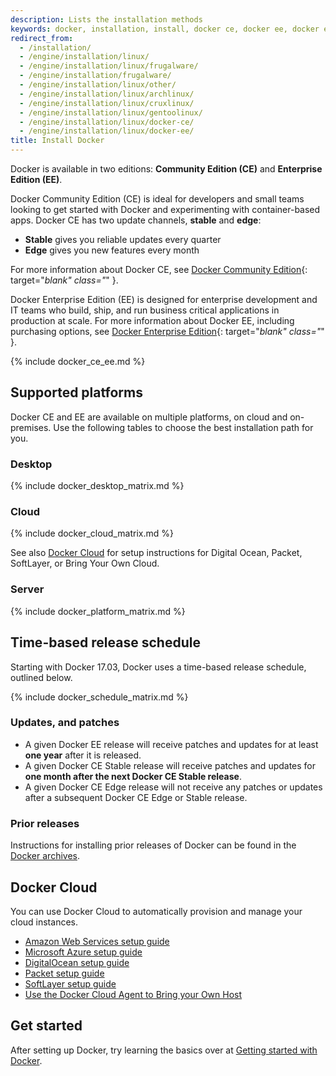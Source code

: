 ```yaml
---
description: Lists the installation methods
keywords: docker, installation, install, docker ce, docker ee, docker editions, stable, edge
redirect_from:
  - /installation/
  - /engine/installation/linux/
  - /engine/installation/linux/frugalware/
  - /engine/installation/frugalware/
  - /engine/installation/linux/other/
  - /engine/installation/linux/archlinux/
  - /engine/installation/linux/cruxlinux/
  - /engine/installation/linux/gentoolinux/
  - /engine/installation/linux/docker-ce/
  - /engine/installation/linux/docker-ee/
title: Install Docker
---
```

Docker is available in two editions: **Community Edition (CE)** and **Enterprise Edition (EE)**.

Docker Community Edition (CE) is ideal for developers and small teams looking to get started with Docker and experimenting with container-based apps. Docker CE has two update channels, **stable** and **edge**:

* **Stable** gives you reliable updates every quarter
* **Edge** gives you new features every month

For more information about Docker CE, see [Docker Community Edition](https://www.docker.com/community-edition/){: target="*blank" class="*" }.

Docker Enterprise Edition (EE) is designed for enterprise development and IT teams who build, ship, and run business critical applications in production at scale. For more information about Docker EE, including purchasing options, see [Docker Enterprise Edition](https://www.docker.com/enterprise-edition/){: target="*blank" class="*" }.

{% include docker_ce_ee.md %}

## Supported platforms

Docker CE and EE are available on multiple platforms, on cloud and on-premises. Use the following tables to choose the best installation path for you.

### Desktop

{% include docker_desktop_matrix.md %}

### Cloud

{% include docker_cloud_matrix.md %}

See also [Docker Cloud](#docker-cloud) for setup instructions for Digital Ocean, Packet, SoftLayer, or Bring Your Own Cloud.

### Server

{% include docker_platform_matrix.md %}

## Time-based release schedule

Starting with Docker 17.03, Docker uses a time-based release schedule, outlined below.

{% include docker_schedule_matrix.md %}

### Updates, and patches

* A given Docker EE release will receive patches and updates for at least **one year** after it is released.
* A given Docker CE Stable release will receive patches and updates for **one month after the next Docker CE Stable release**.
* A given Docker CE Edge release will not receive any patches or updates after a subsequent Docker CE Edge or Stable release.

### Prior releases

Instructions for installing prior releases of Docker can be found in the [Docker archives](/docsarchive/).

## Docker Cloud

You can use Docker Cloud to automatically provision and manage your cloud instances.

* [Amazon Web Services setup guide](/docker-cloud/cloud-swarm/link-aws-swarm.md)
* [Microsoft Azure setup guide](/docker-cloud/cloud-swarm/link-azure-swarm.md)
* [DigitalOcean setup guide](/docker-cloud/infrastructure/link-do.md)
* [Packet setup guide](/docker-cloud/infrastructure/link-packet.md)
* [SoftLayer setup guide](/docker-cloud/infrastructure/link-softlayer.md)
* [Use the Docker Cloud Agent to Bring your Own Host](/docker-cloud/infrastructure/byoh.md)

## Get started

After setting up Docker, try learning the basics over at [Getting started with Docker](/get-started/).